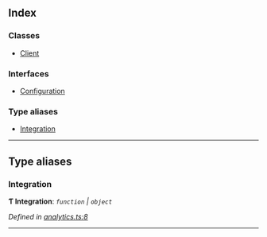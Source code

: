 

## Index

### Classes

* [Client](classes/analytics.client.md)

### Interfaces

* [Configuration](interfaces/analytics.configuration.md)

### Type aliases

* [Integration](#integration)

---

## Type aliases

<a id="integration"></a>

###  Integration

**Ƭ Integration**: *`function` \| `object`*

*Defined in [analytics.ts:8](https://github.com/emadgit/analytics-react-native/blob/master/packages/core/src/analytics.ts#L8)*

___

